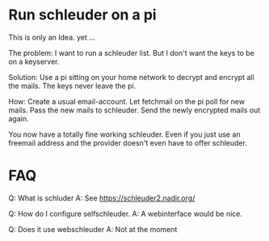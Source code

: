 Run schleuder on a pi
=====================

This is only an Idea. yet ...

The problem:
I want to run a schleuder list.
But I don't want the keys to be on a 
keyserver.

Solution:
Use a pi sitting on your home network to decrypt and
encrypt all the mails. The keys never leave the pi.

How:
Create a usual email-account. 
Let fetchmail on the pi poll for new mails.
Pass the new mails to schleuder.
Send the newly encrypted mails out again.

You now have a totally fine working schleuder.
Even if you just use an freemail address and the
provider doesn't even have to offer schleuder.

FAQ
====

Q: What is schluder
A: See https://schleuder2.nadir.org/

Q: How do I configure selfschleuder.
A: A webinterface would be nice. 

Q: Does it use webschleuder
A: Not at the moment
